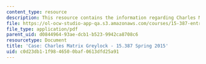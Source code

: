 ```yaml
---
content_type: resource
description: This resource contains the information regarding Charles Matrix Greylock.
file: https://ol-ocw-studio-app-qa.s3.amazonaws.com/courses/15-387-entrepreneurial-sales-spring-2015/c0d23db11f9846500baf0613dfd25a91_MIT15_387S15_Charles_Matrix.pdf
file_type: application/pdf
parent_uid: d0844964-93ae-dcb1-b523-9942ca8708c6
resourcetype: Document
title: 'Case: Charles Matrix Greylock - 15.387 Spring 2015'
uid: c0d23db1-1f98-4650-0baf-0613dfd25a91
---
```

